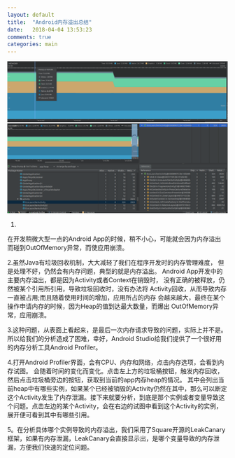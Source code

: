 ```yaml
---
layout: default
title:  "Android内存溢出总结"
date:   2018-04-04 13:53:23
comments: true
categories: main
---
```


![](/images/memory_view.png)
![](/images/detail_view.png)

1.
在开发稍微大型一点的Android App的时候，稍不小心，可能就会因为内存溢出
而碰到OutOfMemory异常，而使应用崩溃。

2.虽然Java有垃圾回收机制，大大减轻了我们在程序开发时的内存管理难度，
但是处理不好，仍然会有内存问题，典型的就是内存溢出。
Android App开发中的主要内存溢出，都是因为Activity或者Context在销毁时，
没有正确的被释放，仍然被某个引用所引用，导致垃圾回收时，没有办法将
Activity回收，从而导致内存一直被占用;而且随着使用时间的增加，应用所占的内存
会越来越大，最终在某个操作申请内存的时候，因为Heap的值到达最大数量，而爆出
OutOfMemory异常，应用崩溃。

3.这种问题，从表面上看起来，是最后一次内存请求导致的问题，实际上并不是。所以给我们的分析造成了困难，幸好，Android Studio给我们提供了一个很好用的内存分析工具Android Profiler。

4.打开Android Profiler界面，会有CPU、内存和网络，点击内存选项，会看到内存试图。
会随着时间的变化而变化。点击左上方的垃圾桶按钮，触发内存回收，然后点击垃圾桶旁边的按钮，获取到当前的app内存heap的情况。
其中会列出当前heap中有哪些实例，如果某个已经被销毁的Activity仍然在其中，那么可以断定这个Activity发生了内存泄漏。接下来就要分析，到底是那个实例或者变量导致这个问题。点击左边的某个Activity，会在右边的试图中看到这个Activity的实例，展开便可看到其中有哪些引用。

5。在分析具体哪个实例导致的内存溢出，我们采用了Square开源的LeakCanary框架，如果有内存泄漏，LeakCanary会直接显示出，是哪个变量导致的内存泄漏，方便我们快速的定位问题。
